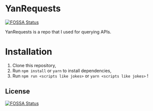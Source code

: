 # YanRequests
[![FOSSA Status](https://app.fossa.com/api/projects/git%2Bgithub.com%2FYan-Jobs%2FYanRequests.svg?type=shield)](https://app.fossa.com/projects/git%2Bgithub.com%2FYan-Jobs%2FYanRequests?ref=badge_shield)

YanRequests is a repo that I used for querying APIs.

# Installation
1. Clone this repository,
2. Run `npm install` or `yarn` to install dependencies,
3. Run `npm run <scripts like jokes>` or `yarn <scripts like jokes>` !

## License
[![FOSSA Status](https://app.fossa.com/api/projects/git%2Bgithub.com%2FYan-Jobs%2FYanRequests.svg?type=large)](https://app.fossa.com/projects/git%2Bgithub.com%2FYan-Jobs%2FYanRequests?ref=badge_large)